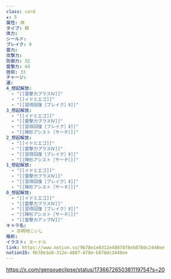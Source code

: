 ```yaml
---
class: card
★: 5
属性: 体
タイプ: 稼
体力: 
シールド: 
ブレイク: 9
霊力: 
攻撃力: 
防御力: 32
霊撃力: 44
技術: 33
チャージ: 
運: 
4_想起解放:
  - "[[霊撃力プラスⅣ]]"
  - "[[イドとエゴ]]"
  - "[[習得回復［ブレイク］Ⅱ]]"
3_想起解放:
  - "[[イドとエゴ]]"
  - "[[霊撃力プラスⅣ]]"
  - "[[習得回復［ブレイク］Ⅱ]]"
  - "[[陣形アシスト［サーチ］]]"
2_想起解放:
  - "[[イドとエゴ]]"
  - "[[霊撃力プラスⅣ]]"
  - "[[習得回復［ブレイク］Ⅱ]]"
  - "[[陣形アシスト［サーチ］]]"
1_想起解放:
  - "[[イドとエゴ]]"
  - "[[霊撃力プラスⅣ]]"
  - "[[習得回復［ブレイク］Ⅱ]]"
  - "[[陣形アシスト［サーチ］]]"
0_想起解放:
  - "[[イドとエゴ]]"
  - "[[霊撃力プラスⅣ]]"
  - "[[習得回復［ブレイク］Ⅱ]]"
  - "[[陣形アシスト［サーチ］]]"
  - "[[霊撃力アップⅣ]]"
キャラ名:
  - 古明地こいし
略称: 
イラスト: ヌードル
link: https://www.notion.so/9b78e1e8312e48878f8eb878dc2448ee
notionID: 9b78e1e8-312e-4887-8f8e-b878dc2448ee
---
```

https://x.com/gensoueclipse/status/1736672650381119754?s=20